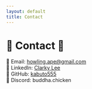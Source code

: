 ```yaml
---
layout: default
title: Contact
---
```

# 💬 Contact 💬
📧 Email: [howling.ape@gmail.com](mailto:howling.ape@gmail.com)<br>
🔗 LinkedIn: [Clarky Lee](https://www.linkedin.com/in/clarky-lee/)<br>
🐙 GitHub: [kabuto555](https://github.com/kabuto555)<br>
🤖 Discord: buddha.chicken<br>